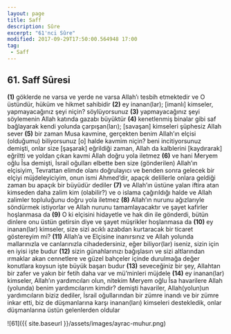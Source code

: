 ```yaml
---
layout: page
title: Saff
description: Sûre
excerpt: "61'nci Sûre"
modified: 2017-09-29T17:50:00.564948 17:00
tag: 
 - Saff
---
```


## 61. Saff Sûresi

**(1)** göklerde ne varsa ve yerde ne varsa Allah’ı tesbih etmektedir ve O üstündür, hüküm ve hikmet sahibidir
**(2)** ey inanan(lar); [imanlı] kimseler, yapmayacağınız şeyi niçin? söylüyorsunuz
**(3)** yapmayacağınız şeyi söylemenin Allah katında gazabı büyüktür
**(4)** kenetlenmiş binalar gibi saf bağlayarak kendi yolunda çarpışan(ları); [savaşan] kimseleri şüphesiz Allah sever
**(5)** bir zaman Musa kavmine, gerçekten benim Allah’ın elçisi (olduğumu) biliyorsunuz [o] halde kavmim niçin? beni incitiyorsunuz demişti, onlar size [şaşarak] eğrildiği zaman, Allah da kalblerini [kaydırarak] eğriltti ve yoldan çıkan kavmi Allah doğru yola iletmez
**(6)** ve hani Meryem oğlu Îsa demişti, İsrail oğulları elbette ben size (gönderilen) Allah’ın elçisiyim, Tevrattan elimde olanı doğrulayıcı ve benden sonra gelecek bir elçiyi müjdeleyiciyim, onun ismi Ahmed’dir, apaçık delillerle onlara geldiği zaman bu apaçık bir büyüdür dediler
**(7)** ve Allah’ın üstüne yalan iftira atan kimseden daha zalim kim (olabilir?) ve o islama çağırıldığı halde ve Allah zalimler topluluğunu doğru yola iletmez
**(8)** Allah’ın nurunu ağızlarıyle söndürmek istiyorlar ve Allah nurunu tamamlayacaktır ve şayet kafirler hoşlanmasa da
**(9)** O ki elçisini hidayetle ve hak din ile gönderdi, bütün dinlere onu üstün getirsin diye ve şayet müşrikler hoşlanmasa da
**(10)** ey inanan(lar) kimseler, size sizi acıklı azabdan kurtaracak bir ticaret göstereyim mi? 
**(11)** Allah’a ve Elçisine inanırsınız ve Allah yolunda mallarınızla ve canlarınızla cihadedersiniz, eğer biliyor(lar) iseniz, sizin için en iyisi işte budur
**(12)** sizin günahlarınızı bağışlasın ve sizi altlarından ırmaklar akan cennetlere ve güzel bahçeler içinde durulmağa değer konutlara koysun işte büyük başarı budur
**(13)** seveceğiniz bir şey, Allahtan bir zafer ve yakın bir fetih daha var ve mü’minleri müjdele
**(14)** ey inanan(lar) kimseler, Allah’ın yardımcıları olun, nitekim Meryem oğlu Îsa havarilere Allah (yolunda) benim yardımcılarım kimdir? demişti havariler, Allah(yolun)un yardımcıların biziz dediler, İsrail oğullarından bir zümre inandı ve bir zümre inkar etti, biz de düşmanlarına karşı inanan(ları) kimseleri destekledik, onlar düşmanlarına üstün gelenlerden oldular

![61]({{ site.baseurl }}/assets/images/ayrac-muhur.png)
